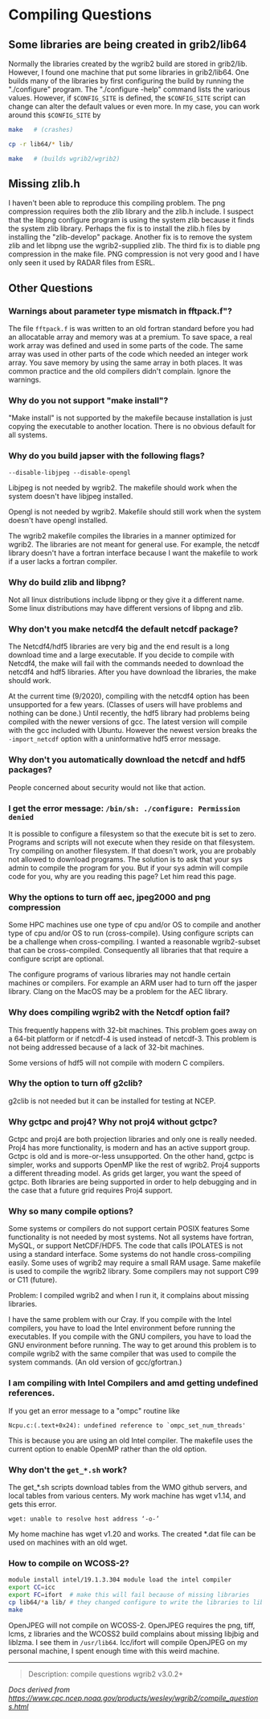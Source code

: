 # Compiling Questions

## Some libraries are being created in grib2/lib64

Normally the libraries created by the wgrib2 build are stored in grib2/lib. However, I found one machine that put some libraries in grib2/lib64. One builds many of the libraries by first configuring the build by running the "./configure" program. The "./configure -help" command lists the various values. However, if `$CONFIG_SITE` is defined, the `$CONFIG_SITE` script can change can alter the default values or even more. In my case, you can work around this `$CONFIG_SITE` by

```bash
make   # (crashes)

cp -r lib64/* lib/

make   # (builds wgrib2/wgrib2)
```

## Missing zlib.h

I haven't been able to reproduce this compiling problem. The png compression requires both the zlib library and the zlib.h include. I suspect that the libpng configure program is using the system zlib because it finds the system zlib library. Perhaps the fix is to install the zlib.h files by installing the "zlib-develop" package. Another fix is to remove the system zlib and let libpng use the wgrib2-supplied zlib. The third fix is to diable png compression in the make file. PNG compression is not very good and I have only seen it used by RADAR files from ESRL.

## Other Questions

### Warnings about parameter type mismatch in fftpack.f"?

The file `fftpack.f` is was written to an old fortran standard before you had an allocatable array and memory was at a premium. To save space, a real work array was defined and used in some parts of the code. The same array was used in other parts of the code which needed an integer work array. You save memory by using the same array in both places. It was common practice and the old compilers didn't complain. Ignore the warnings.

### Why do you not support "make install"?

"Make install" is not supported by the makefile because
installation is just copying the executable to another location. There is no obvious default for all systems.

### Why do you build japser with the following flags?

```
--disable-libjpeg --disable-opengl
```

Libjpeg is not needed by wgrib2. The makefile should work when the system doesn't have libjpeg installed.

Opengl is not needed by wgrib2. Makefile should still work when the system doesn't have opengl installed.

The wgrib2 makefile compiles the libraries in a manner optimized for wgrib2. The libraries are not meant for general use. For example, the netcdf library doesn't have a fortran interface because I want the makefile to work if a user lacks a fortran compiler.

### Why do build zlib and libpng?

Not all linux distributions include libpng or they give it a different name. Some linux distributions may have different versions of libpng and zlib.

### Why don't you make netcdf4 the default netcdf package?

The Netcdf4/hdf5 libraries are very big and the end result is a long download time and a large executable. If you decide to compile with Netcdf4, the make will fail with the commands needed to download the netcdf4 and hdf5 libraries. After you have download the libraries, the make should work.

At the current time (9/2020), compiling with the netcdf4 option has been unsupported for a few years. (Classes of users will have problems and nothing can be done.) Until recently, the hdf5 library had problems being compiled with the newer versions of gcc. The latest version will compile with the gcc included with Ubuntu. However the newest version breaks the `-import_netcdf` option with a uninformative hdf5 error message.

### Why don't you automatically download the netcdf and hdf5 packages?

People concerned about security would not like that action.

### I get the error message: `/bin/sh: ./configure: Permission denied`

It is possible to configure a filesystem so that the execute bit is set to zero. Programs and scripts will not execute when they reside on that filesystem. Try compiling on another filesystem. If that doesn't work, you are probably not allowed to download programs. The solution is to ask that your sys admin to compile the program for you. But if your sys admin will compile code for you, why are you reading this page? Let him read this page.

### Why the options to turn off aec, jpeg2000 and png compression

Some HPC machines use one type of cpu and/or OS to compile and another type of cpu and/or OS to run (cross-compile). Using configure scripts can be a challenge when cross-compiling. I wanted a reasonable wgrib2-subset that can be cross-compiled. Consequently all libraries that that require a configure script are optional.

The configure programs of various libraries may not handle certain machines or compilers. For example an ARM user had to turn off the jasper library. Clang on the MacOS may be a problem for the AEC library.

### Why does compiling wgrib2 with the Netcdf option fail?

This frequently happens with 32-bit machines. This problem goes away on a 64-bit platform or if netcdf-4 is used instead of netcdf-3. This problem is not being addressed because of a lack of 32-bit machines.

Some versions of hdf5 will not compile with modern C compilers.

### Why the option to turn off g2clib?

g2clib is not needed but it can be installed for testing at NCEP.

### Why gctpc and proj4? Why not proj4 without gctpc?

Gctpc and proj4 are both projection libraries and only one is really needed. Proj4 has more functionality, is modern and has an active support group. Gctpc is old and is more-or-less unsupported. On the other hand, gctpc is simpler, works and supports OpenMP like the rest of wgrib2. Proj4 supports a different threading model. As grids get larger, you want the speed of gctpc. Both libraries are being supported in order to help debugging and in the case that a future grid requires Proj4 support.

### Why so many compile options?

Some systems or compilers do not support certain POSIX features Some functionality is not needed by most systems. Not all systems have fortran, MySQL, or support NetCDF/HDF5. The code that calls IPOLATES is not using a standard interface. Some systems do not handle cross-compiling easily. Some uses of wgrib2 may require a small RAM usage. Same makefile is used to compile the wgrib2 library. Some compilers may not support C99 or C11 (future).

Problem: I compiled wgrib2 and when I run it, it complains about missing libraries.

I have the same problem with our Cray. If you compile with the Intel compilers, you have to load the Intel environment before running the executables. If you compile with the GNU compilers, you have to load the GNU environment before running. The way to get around this problem is to compile wgrib2 with the same compiler that was used to compile the system commands. (An old version of gcc/gfortran.)

### I am compiling with Intel Compilers and amd getting undefined references.

If you get an error message to a "ompc" routine like

```
Ncpu.c:(.text+0x24): undefined reference to `ompc_set_num_threads'
```

This is because you are using an old Intel compiler. The makefile uses the current option to enable OpenMP rather than the old option.

### Why don't the `get_*.sh` work?

The get\_\*.sh scripts download tables from the WMO github servers, and local tables from various centers. My work machine has wget v1.14, and gets this error.

    wget: unable to resolve host address ‘-o-’

My home machine has wget v1.20 and works. The created \*.dat file can be used on machines with an old wget.

### How to compile on WCOSS-2?

```bash
module install intel/19.1.3.304 module load the intel compiler
export CC=icc
export FC=ifort  # make this will fail because of missing libraries
cp lib64/*a lib/ # they changed configure to write the libraries to lib64 instead of lib
make
```

OpenJPEG will not compile on WCOSS-2. OpenJPEG requires the png, tiff, lcms, z libraries and the WCOSS2 build complains about missing libjbig and liblzma. I see them in `/usr/lib64`. Icc/ifort will compile OpenJPEG on my personal machine, I spent enough time with this weird machine.

---

> Description: compile questions wgrib2 v3.0.2+

_Docs derived from <https://www.cpc.ncep.noaa.gov/products/wesley/wgrib2/compile_questions.html>_
